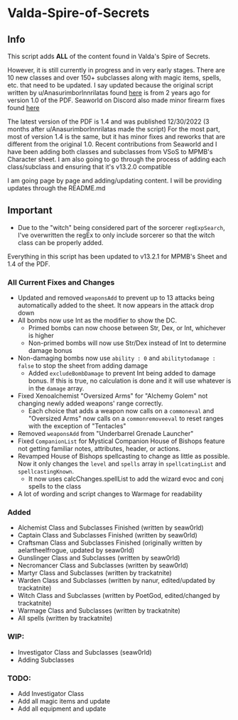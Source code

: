 # Valda-Spire-of-Secrets

## Info
This script adds **ALL** of the content found in Valda's Spire of Secrets.

However, it is still currently in progress and in very early stages.
There are 10 new classes and over 150+ subclasses along with magic items, spells, etc. that need to be updated.
I say updated because the original script written by u/Anasurimborlnnrilatas found [here](https://pastebin.com/GwU8JnCM) is from 2 years ago for version 1.0 of the PDF.
Seaworld on Discord also made minor firearm fixes found [here](https://pastebin.com/GwU8JnCM)

The latest version of the PDF is 1.4 and was published 12/30/2022 (3 months after u/Anasurimborlnnrilatas made the script)
For the most part, most of version 1.4 is the same, but it has minor fixes and reworks that are different from the original 1.0.
Recent contributions from Seaworld and I have been adding both classes and subclasses from VSoS to MPMB's Character sheet. 
I am also going to go through the process of adding each class/subclass and ensuring that it's v13.2.0 compatible

I am going page by page and adding/updating content. I will be providing updates through the README.md 

## Important
  - Due to the "witch" being considered part of the sorcerer `regExpSearch`, I've overwritten the regEx to only include sorcerer so that the witch class can be properly added.

Everything in this script has been updated to v13.2.1 for MPMB's Sheet and 1.4 of the PDF.

### All Current Fixes and Changes
  - Updated and removed `weaponsAdd` to prevent up to 13 attacks being automatically added to the sheet. It now appears in the attack drop down
  - All bombs now use Int as the modifier to show the DC. 
    - Primed bombs can now choose between Str, Dex, or Int, whichever is higher
    - Non-primed bombs will now use Str/Dex instead of Int to determine damage bonus
  - Non-damaging bombs now use `ability : 0` and `abilitytodamage : false` to stop the sheet from adding damage
    - Added `excludeBombDamage` to prevent Int being added to damage bonus. If this is true, no calculation is done and it will use whatever is in the `damage` array.
  - Fixed Xenoalchemist "Oversized Arms" for "Alchemy Golem" not changing newly added weapons' range correctly.
    - Each choice that adds a weapon now calls on a `commoneval` and "Oversized Arms" now calls on a `commonremoveeval` to reset ranges with the exception of "Tentacles"
  - Removed `weaponsAdd` from "Underbarrel Grenade Launcher"
  - Fixed `CompanionList` for Mystical Companion House of Bishops feature not getting familiar notes, attributes, header, or actions.
  - Revamped House of Bishops spellcasting to change as little as possible. Now it only changes the `level` and `spells` array in `spellcatingList` and `spellcastingKnown`.
    - It now uses calcChanges.spellList to add the wizard evoc and conj spells to the class
  - A lot of wording and script changes to Warmage for readability

### Added
  - Alchemist Class and Subclasses Finished (written by seaw0rld)
  - Captain Class and Subclasses Finished (written by seaw0rld)
  - Craftsman Class and Subclasses Finished (originally written by aelartheelfrogue, updated by seaw0rld)
  - Gunslinger Class and Subclasses (written by seaw0rld)
  - Necromancer Class and Subclasses (written by seaw0rld)
  - Martyr Class and Subclasses (written by trackatnite)
  - Warden Class and Subclasses (written by nanur, edited/updated by trackatnite)
  - Witch Class and Subclasses (written by PoetGod, edited/changed by trackatnite)
  - Warmage Class and Subclasses (written by trackatnite)
  - All spells (written by trackatnite)
  
### WIP: 
  - Investigator Class and Subclasses (seaw0rld)
  - Adding Subclasses

### TODO: 
  - Add Investigator Class
  - Add all magic items and update
  - Add all equipment and update
